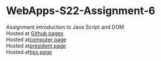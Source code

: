 # WebApps-S22-Assignment-6
Assignment introduction to Java Script and DOM<br>
Hosted at <a href="https://github.com/44-563-Web-Apps-S22/webapps-s22-assignment-6-sravanijakkula/settings/pages">Github pages</a><br>
Hosted at<a href="computer.html">computer page</a><br>
Hosted at<a href="president.html">president page</a><br>
Hosted at<a href="tips.html">tips page</a>
